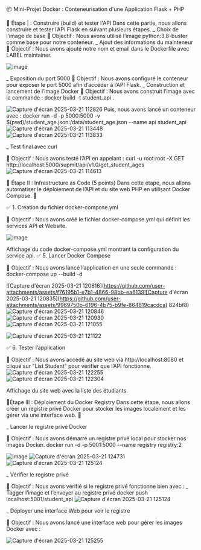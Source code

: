 📦 Mini-Projet Docker : Conteneurisation d'une Application Flask + PHP

📌 Étape | : Construire (build) et tester l'API 
Dans cette partie, nous allons construire et tester l’API Flask en suivant plusieurs étapes.
 _ Choix de l’image de base
🎯 Objectif :
Nous avons utilisé l’image python:3.8-buster comme base pour notre conteneur.
 _ Ajout des informations du mainteneur
🎯 Objectif :
Nous avons ajouté notre nom et email dans le Dockerfile avec LABEL maintainer.

![image](https://github.com/user-attachments/assets/4ba07cee-5e44-4af9-9e11-721ebe9cb969)

_ Exposition du port 5000
🎯 Objectif :
Nous avons configuré le conteneur pour exposer le port 5000 afin d’accéder à l’API Flask.
_ Construction et lancement de l’image Docker 
🎯 Objectif :
Nous avons construit l’image avec la commande :
docker build -t student_api .

![Capture d'écran 2025-03-21 112826](https://github.com/user-attachments/assets/52e33dca-809c-4e20-be69-97d81463ddf1)
Puis, nous avons lancé un conteneur avec :
docker run -d -p 5000:5000 -v $(pwd)/student_age.json:/data/student_age.json --name api student_api
![Capture d'écran 2025-03-21 113448](https://github.com/user-attachments/assets/b0824b76-d22b-425e-8704-30673f9f67a6)
![Capture d'écran 2025-03-21 113833](https://github.com/user-attachments/assets/c92c3a03-5922-4da6-8575-c6253cb06e0f)


_ Test final avec curl

🎯 Objectif :
Nous avons testé l’API en appelant :
curl -u root:root -X GET http://localhost:5000/supmit/api/v1.0/get_student_ages
![Capture d'écran 2025-03-21 114613](https://github.com/user-attachments/assets/8cbe828c-3184-4421-93e6-f6c292309c1c)


📌 Étape II : Infrastructure as Code (5 points)
Dans cette étape, nous allons automatiser le déploiement de l’API et du site web PHP en utilisant Docker Compose. 🚀

✅ 1. Création du fichier docker-compose.yml

🎯 Objectif :
Nous avons créé le fichier docker-compose.yml qui définit les services API et Website.

![image](https://github.com/user-attachments/assets/216c54b1-c9fb-4cdf-91bc-53aeb06be968)

Affichage du code docker-compose.yml montrant la configuration du service api.
✅ 5. Lancer Docker Compose

🎯 Objectif :
Nous avons lancé l’application en une seule commande :
docker-compose up --build -d

![Capture d'écran 2025-03-21 120816](https://github.com/user-attachments/assets/f76195b1-e7b1-4866-98bb-ea6139![Capture d'écran 2025-03-21 120835](https://github.com/user-attachments/assets/9969750b-6196-4b75-b9fe-864819cacdca)
824bf8)
![Capture d'écran 2025-03-21 120846](https://github.com/user-attachments/assets/1a274f91-07ee-4d5d-8a80-9a5e146b4112)
![Capture d'écran 2025-03-21 120930](https://github.com/user-attachments/assets/1bcb483b-71e0-4a28-b63e-656d3852e5a6)
![Capture d'écran 2025-03-21 121055](https://github.com/user-attachments/assets/94fdfcbc-fdd7-4536-a2a4-604ae8905533)

![Capture d'écran 2025-03-21 121122](https://github.com/user-attachments/assets/5e6356a9-16f3-495e-876f-304044a00af8)


✅ 6. Tester l’application

🎯 Objectif :
Nous avons accédé au site web via http://localhost:8080 et cliqué sur "List Student" pour vérifier que l’API fonctionne.
![Capture d'écran 2025-03-21 122255](https://github.com/user-attachments/assets/77860423-9e82-40d0-a54e-e962394b0cc3)
![Capture d'écran 2025-03-21 122304](https://github.com/user-attachments/assets/4116a872-aa27-466a-bb2a-4c6dde2b937e)

Affichage du site web avec la liste des étudiants.

📌Étape III : Déploiement du Docker Registry 
Dans cette étape, nous allons créer un registre privé Docker pour stocker les images localement et les gérer via une interface web. 🚀

_ Lancer le registre privé Docker

🎯 Objectif :
Nous avons démarré un registre privé local pour stocker nos images Docker.
docker run -d -p 5001:5000 --name registry registry:2

![image](https://github.com/user-attachments/assets/a056bce5-f84d-448a-b17c-3b722c4245e6)
![Capture d'écran 2025-03-21 124731](https://github.com/user-attachments/assets/5d60e269-08a5-4fea-a588-3ca755bd3b5b)
![Capture d'écran 2025-03-21 125124](https://github.com/user-attachments/assets/724bd8b7-df6d-46d4-baef-d14105f932d3)


_ Vérifier le registre privé 

🎯 Objectif :
Nous avons vérifié si le registre privé fonctionne bien avec :
_ Tagger l’image et l’envoyer au registre privé
docker push localhost:5001/student_api
![Capture d'écran 2025-03-21 125124](https://github.com/user-attachments/assets/21af6588-82f5-4a96-970e-68e987fa0506)

_ Déployer une interface Web pour voir le registre

🎯 Objectif :
Nous avons lancé une interface web pour gérer les images Docker avec :

![Capture d'écran 2025-03-21 125255](https://github.com/user-attachments/assets/4369e600-db46-41cf-9096-367b552f4a74)



